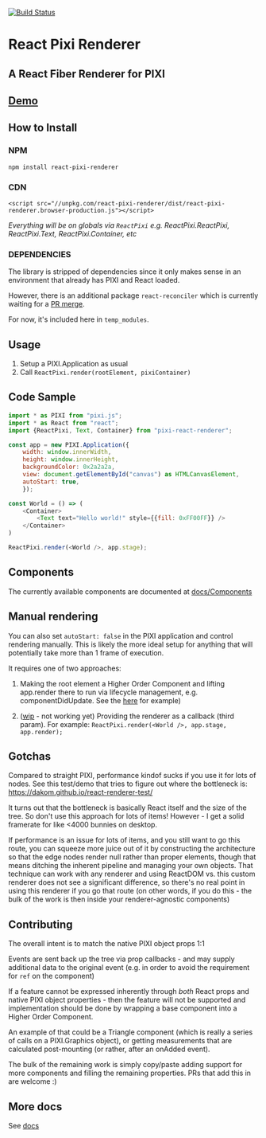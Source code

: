[![Build Status](https://travis-ci.org/dakom/react-pixi-renderer.svg?branch=master)](https://travis-ci.org/dakom/react-pixi-renderer)

# React Pixi Renderer
## A React Fiber Renderer for PIXI

## [Demo](https://github.com/dakom/react-pixi-renderer-bunnymark)

## How to Install

### NPM

`npm install react-pixi-renderer`

### CDN

`<script src="//unpkg.com/react-pixi-renderer/dist/react-pixi-renderer.browser-production.js"></script>`

_Everything will be on globals via `ReactPixi` e.g. ReactPixi.ReactPixi, ReactPixi.Text, ReactPixi.Container, etc_

### DEPENDENCIES

The library is stripped of dependencies since it only makes sense in an environment that already has PIXI and React loaded.

However, there is an additional package `react-reconciler` which is currently waiting for a [PR merge](https://github.com/facebook/react/pull/10758).

For now, it's included here in `temp_modules`.

## Usage

1. Setup a PIXI.Application as usual
2. Call `ReactPixi.render(rootElement, pixiContainer)`

## Code Sample

```javascript
import * as PIXI from "pixi.js";
import * as React from "react";
import {ReactPixi, Text, Container} from "pixi-react-renderer";

const app = new PIXI.Application({
    width: window.innerWidth, 
    height: window.innerHeight, 
    backgroundColor: 0x2a2a2a,
    view: document.getElementById("canvas") as HTMLCanvasElement,
    autoStart: true,
    });

const World = () => (
    <Container>
        <Text text="Hello world!" style={{fill: 0xFF00FF}} />
    </Container>
)

ReactPixi.render(<World />, app.stage);

```

## Components

The currently available components are documented at [docs/Components](docs/Components.md)

## Manual rendering

You can also set `autoStart: false` in the PIXI application and control rendering manually. This is likely the more ideal setup for anything that will potentially take more than 1 frame of execution.

It requires one of two approaches:

1. Making the root element a Higher Order Component and lifting app.render there to run via lifecycle management, e.g. componentDidUpdate. See the [here](src/dev/app/io/Io.tsx) for example)

2. ([wip](https://github.com/facebook/react/issues/10950) - not working yet) Providing the renderer as a callback (third param). For example: `ReactPixi.render(<World />, app.stage, app.render);`

## Gotchas

Compared to straight PIXI, performance kindof sucks if you use it for lots of nodes. See this test/demo that tries to figure out where the bottleneck is: https://dakom.github.io/react-renderer-test/

It turns out that the bottleneck is basically React itself and the size of the tree. So don't use this approach for lots of items! However - I get a solid framerate for like <4000 bunnies on desktop.

If performance is an issue for lots of items, and you still want to go this route, you can squeeze more juice out of it by constructing the architecture so that the edge nodes render null rather than proper elements, though that means ditching the inherent pipeline and managing your own objects. That technique can work with any renderer and using ReactDOM vs. this custom renderer does not see a significant difference, so there's no real point in using this renderer if you go that route (on other words, if you do this - the bulk of the work is then inside your renderer-agnostic components)

## Contributing

The overall intent is to match the native PIXI object props 1:1

Events are sent back up the tree via prop callbacks - and may supply additional data to the original event (e.g. in order to avoid the requirement for `ref` on the component)

If a feature cannot be expressed inherently through _both_ React props and native PIXI object properties - then the feature will not be supported and implementation should be done by wrapping a base component into a Higher Order Component.

An example of that could be a Triangle component (which is really a series of calls on a PIXI.Graphics object), or getting measurements that are calculated post-mounting (or rather, after an onAdded event).

The bulk of the remaining work is simply copy/paste adding support for more components and filling the remaining properties. PRs that add this in are welcome :)

## More docs

See [docs](docs/)